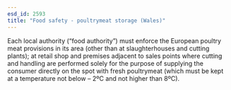 ```yaml
---
esd_id: 2593
title: "Food safety - poultrymeat storage (Wales)"
---
```


Each local authority (“food authority”) must enforce the European poultry meat provisions in its area (other than at slaughterhouses and cutting plants); at retail shop and premises adjacent to sales points where cutting and handling are performed solely for the purpose of supplying the consumer directly on the spot with fresh poultrymeat (which must be kept at a temperature not below – 2ºC and not higher than 8ºC).

